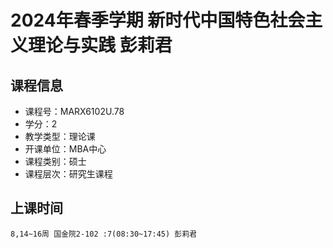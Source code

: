 # 2024年春季学期 新时代中国特色社会主义理论与实践 彭莉君






## 课程信息

- 课程号：MARX6102U.78
- 学分：2
- 教学类型：理论课
- 开课单位：MBA中心
- 课程类别：硕士
- 课程层次：研究生课程

## 上课时间

```
8,14~16周 国金院2-102 :7(08:30~17:45) 彭莉君
```

